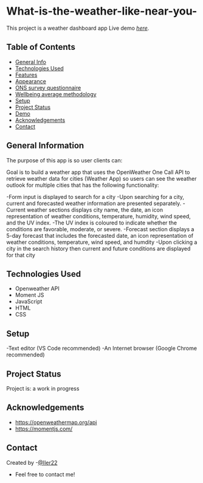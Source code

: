 # What-is-the-weather-like-near-you-

This project is a weather dashboard app
Live demo [_here_](https://aidkool.github.io/jobs-finder/).

## Table of Contents

- [General Info](#general-information)
- [Technologies Used](#technologies-used)
- [Features](#features)
- [Appearance](#appearance)
- [ONS survey questionnaire](#ons-survey-questionnaire)
- [Wellbeing average methodology](#wellbeing-average-methodology)
- [Setup](#setup)
- [Project Status](#project-status)
- [Demo](#demo)
- [Acknowledgements](#acknowledgements)
- [Contact](#contact)

## General Information

The purpose of this app is so user clients can:

Goal is to build a weather app that uses the OpenWeather One Call API to retrieve weather data for cities (Weather App) so users can see the weather outlook for multiple cities that has the following functionality:

-Form input is displayed to search for a city
-Upon searching for a city, current and forecasted weather information are presented separately.
-Current weather sections displays city name, the date, an icon representation of weather conditions, temperature, humidity, wind speed, and the UV index.
-The UV index is coloured to indicate whether the conditions are favorable, moderate, or severe.
-Forecast section displays a 5-day forecast that includes the forecasted date, an icon representation of weather conditions, temperature, wind speed, and humdity
-Upon clicking a city in the search history then current and future conditions are displayed for that city

## Technologies Used

- Openweather API
- Moment JS
- JavaScript
- HTML
- CSS

## Setup

-Text editor (VS Code recommended)
-An Internet browser (Google Chrome recommended)

## Project Status

Project is: a work in progress

## Acknowledgements

- https://openweathermap.org/api
- https://momentjs.com/


## Contact

Created by -[@Iler22](https://github.com/Iler22)

- Feel free to contact me!
